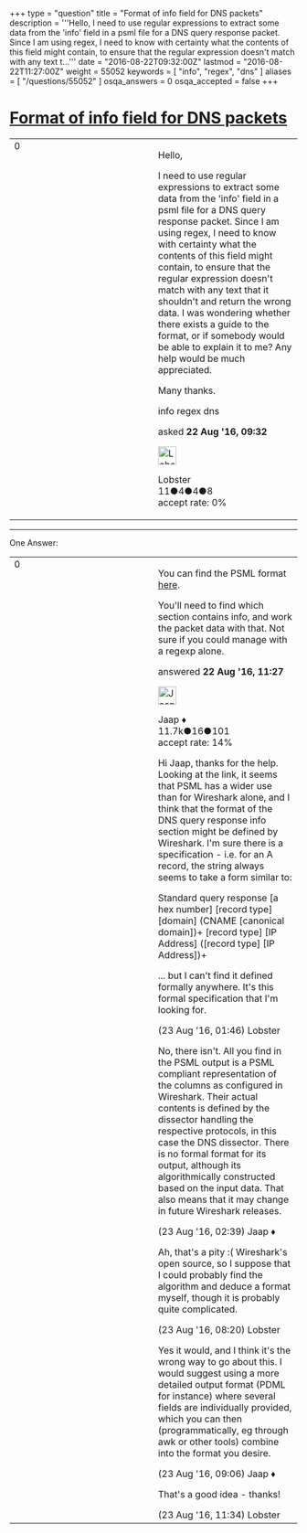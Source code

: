 +++
type = "question"
title = "Format of info field for DNS packets"
description = '''Hello, I need to use regular expressions to extract some data from the &#x27;info&#x27; field in a psml file for a DNS query response packet. Since I am using regex, I need to know with certainty what the contents of this field might contain, to ensure that the regular expression doesn&#x27;t match with any text t...'''
date = "2016-08-22T09:32:00Z"
lastmod = "2016-08-22T11:27:00Z"
weight = 55052
keywords = [ "info", "regex", "dns" ]
aliases = [ "/questions/55052" ]
osqa_answers = 0
osqa_accepted = false
+++

<div class="headNormal">

# [Format of info field for DNS packets](/questions/55052/format-of-info-field-for-dns-packets)

</div>

<div id="main-body">

<div id="askform">

<table id="question-table" style="width:100%;"><colgroup><col style="width: 50%" /><col style="width: 50%" /></colgroup><tbody><tr class="odd"><td style="width: 30px; vertical-align: top"><div class="vote-buttons"><div id="post-55052-score" class="post-score" title="current number of votes">0</div><div id="favorite-count" class="favorite-count"></div></div></td><td><div id="item-right"><div class="question-body"><p>Hello,</p><p>I need to use regular expressions to extract some data from the 'info' field in a psml file for a DNS query response packet. Since I am using regex, I need to know with certainty what the contents of this field might contain, to ensure that the regular expression doesn't match with any text that it shouldn't and return the wrong data. I was wondering whether there exists a guide to the format, or if somebody would be able to explain it to me? Any help would be much appreciated.</p><p>Many thanks.</p></div><div id="question-tags" class="tags-container tags">info regex dns</div><div id="question-controls" class="post-controls"></div><div class="post-update-info-container"><div class="post-update-info post-update-info-user"><p>asked <strong>22 Aug '16, 09:32</strong></p><img src="https://secure.gravatar.com/avatar/05aa98a3a949c17526355a407a7c506e?s=32&amp;d=identicon&amp;r=g" class="gravatar" width="32" height="32" alt="Lobster&#39;s gravatar image" /><p>Lobster<br />
<span class="score" title="11 reputation points">11</span><span title="4 badges"><span class="badge1">●</span><span class="badgecount">4</span></span><span title="4 badges"><span class="silver">●</span><span class="badgecount">4</span></span><span title="8 badges"><span class="bronze">●</span><span class="badgecount">8</span></span><br />
<span class="accept_rate" title="Rate of the user&#39;s accepted answers">accept rate:</span> <span title="Lobster has no accepted answers">0%</span></p></div></div><div id="comments-container-55052" class="comments-container"></div><div id="comment-tools-55052" class="comment-tools"></div><div class="clear"></div><div id="comment-55052-form-container" class="comment-form-container"></div><div class="clear"></div></div></td></tr></tbody></table>

------------------------------------------------------------------------

<div class="tabBar">

<span id="sort-top"></span>

<div class="headQuestions">

One Answer:

</div>

</div>

<span id="55054"></span>

<div id="answer-container-55054" class="answer">

<table style="width:100%;"><colgroup><col style="width: 50%" /><col style="width: 50%" /></colgroup><tbody><tr class="odd"><td style="width: 30px; vertical-align: top"><div class="vote-buttons"><div id="post-55054-score" class="post-score" title="current number of votes">0</div></div></td><td><div class="item-right"><div class="answer-body"><p>You can find the PSML format <a href="http://www.nbee.org/doku.php?id=netpdl:psml_specification">here</a>.</p><p>You'll need to find which section contains info, and work the packet data with that. Not sure if you could manage with a regexp alone.</p></div><div class="answer-controls post-controls"></div><div class="post-update-info-container"><div class="post-update-info post-update-info-user"><p>answered <strong>22 Aug '16, 11:27</strong></p><img src="https://secure.gravatar.com/avatar/2337f0406681e5c72ea0e6f1f0d6c0b0?s=32&amp;d=identicon&amp;r=g" class="gravatar" width="32" height="32" alt="Jaap&#39;s gravatar image" /><p>Jaap ♦<br />
<span class="score" title="11680 reputation points"><span>11.7k</span></span><span title="16 badges"><span class="silver">●</span><span class="badgecount">16</span></span><span title="101 badges"><span class="bronze">●</span><span class="badgecount">101</span></span><br />
<span class="accept_rate" title="Rate of the user&#39;s accepted answers">accept rate:</span> <span title="Jaap has 155 accepted answers">14%</span></p></div></div><div id="comments-container-55054" class="comments-container"><span id="55063"></span><div id="comment-55063" class="comment"><div id="post-55063-score" class="comment-score"></div><div class="comment-text"><p>Hi Jaap, thanks for the help. Looking at the link, it seems that PSML has a wider use than for Wireshark alone, and I think that the format of the DNS query response info section might be defined by Wireshark. I'm sure there is a specification - i.e. for an A record, the string always seems to take a form similar to:</p><p>Standard query response [a hex number] [record type] [domain] (CNAME [canonical domain])+ [record type] [IP Address] ([record type] [IP Address])+</p><p>... but I can't find it defined formally anywhere. It's this formal specification that I'm looking for.</p></div><div id="comment-55063-info" class="comment-info"><span class="comment-age">(23 Aug '16, 01:46)</span> Lobster</div></div><span id="55065"></span><div id="comment-55065" class="comment"><div id="post-55065-score" class="comment-score"></div><div class="comment-text"><p>No, there isn't. All you find in the PSML output is a PSML compliant representation of the columns as configured in Wireshark. Their actual contents is defined by the dissector handling the respective protocols, in this case the DNS dissector. There is no formal format for its output, although its algorithmically constructed based on the input data. That also means that it may change in future Wireshark releases.</p></div><div id="comment-55065-info" class="comment-info"><span class="comment-age">(23 Aug '16, 02:39)</span> Jaap ♦</div></div><span id="55077"></span><div id="comment-55077" class="comment"><div id="post-55077-score" class="comment-score"></div><div class="comment-text"><p>Ah, that's a pity :( Wireshark's open source, so I suppose that I could probably find the algorithm and deduce a format myself, though it is probably quite complicated.</p></div><div id="comment-55077-info" class="comment-info"><span class="comment-age">(23 Aug '16, 08:20)</span> Lobster</div></div><span id="55078"></span><div id="comment-55078" class="comment"><div id="post-55078-score" class="comment-score"></div><div class="comment-text"><p>Yes it would, and I think it's the wrong way to go about this. I would suggest using a more detailed output format (PDML for instance) where several fields are individually provided, which you can then (programmatically, eg through awk or other tools) combine into the format you desire.</p></div><div id="comment-55078-info" class="comment-info"><span class="comment-age">(23 Aug '16, 09:06)</span> Jaap ♦</div></div><span id="55080"></span><div id="comment-55080" class="comment"><div id="post-55080-score" class="comment-score"></div><div class="comment-text"><p>That's a good idea - thanks!</p></div><div id="comment-55080-info" class="comment-info"><span class="comment-age">(23 Aug '16, 11:34)</span> Lobster</div></div></div><div id="comment-tools-55054" class="comment-tools"></div><div class="clear"></div><div id="comment-55054-form-container" class="comment-form-container"></div><div class="clear"></div></div></td></tr></tbody></table>

</div>

<div class="paginator-container-left">

</div>

</div>

</div>

